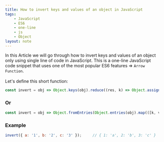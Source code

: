 ```yaml
---
title: How to invert keys and values of an object in JavaScript
tags:
    - JavaScript
    - ES6
    - one-line
    - js
    - Object
layout: note
---
```




In this Article we will go through how to invert keys and values of an object only using single line of code in JavaScript.
This is a one-line JavaScript code snippet that uses one of the most popular ES6 features => `Arrow Function`.
<br/>
<br/>
Let's define this short function:

```js {.wrap}
const invert = obj => Object.keys(obj).reduce((res, k) => Object.assign(res, {[obj[k]]: k}), {});
```

### Or

```js {.wrap}
const invert = obj => Object.fromEntries(Object.entries(obj).map(([k, v]) => [v, k]));
```

### Example

```js {.wrap}
invert({ a: '1', b: '2', c: '3' });     // { 1: 'a', 2: 'b', 3: 'c' }
```